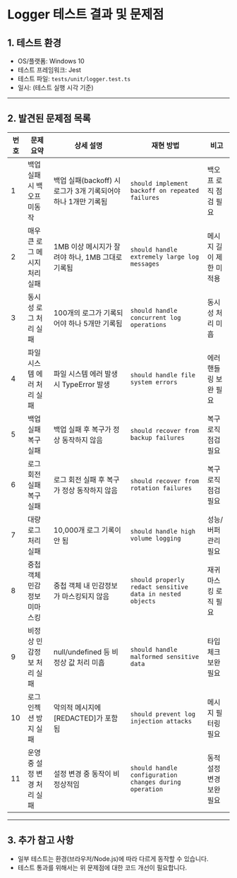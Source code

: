 # Logger 테스트 결과 및 문제점

## 1. 테스트 환경
- OS/플랫폼: Windows 10
- 테스트 프레임워크: Jest
- 테스트 파일: `tests/unit/logger.test.ts`
- 일시: (테스트 실행 시각 기준)

---

## 2. 발견된 문제점 목록

| 번호 | 문제 요약 | 상세 설명 | 재현 방법 | 비고 |
|------|-----------|-----------|-----------|------|
| 1 | 백업 실패 시 백오프 미동작 | 백업 실패(backoff) 시 로그가 3개 기록되어야 하나 1개만 기록됨 | `should implement backoff on repeated failures` | 백오프 로직 점검 필요 |
| 2 | 매우 큰 로그 메시지 처리 실패 | 1MB 이상 메시지가 잘려야 하나, 1MB 그대로 기록됨 | `should handle extremely large log messages` | 메시지 길이 제한 미적용 |
| 3 | 동시성 로그 처리 실패 | 100개의 로그가 기록되어야 하나 5개만 기록됨 | `should handle concurrent log operations` | 동시성 처리 미흡 |
| 4 | 파일 시스템 에러 처리 실패 | 파일 시스템 에러 발생 시 TypeError 발생 | `should handle file system errors` | 에러 핸들링 보완 필요 |
| 5 | 백업 실패 복구 실패 | 백업 실패 후 복구가 정상 동작하지 않음 | `should recover from backup failures` | 복구 로직 점검 필요 |
| 6 | 로그 회전 실패 복구 실패 | 로그 회전 실패 후 복구가 정상 동작하지 않음 | `should recover from rotation failures` | 복구 로직 점검 필요 |
| 7 | 대량 로그 처리 실패 | 10,000개 로그 기록이 안 됨 | `should handle high volume logging` | 성능/버퍼 관리 필요 |
| 8 | 중첩 객체 민감정보 미마스킹 | 중첩 객체 내 민감정보가 마스킹되지 않음 | `should properly redact sensitive data in nested objects` | 재귀 마스킹 로직 필요 |
| 9 | 비정상 민감정보 처리 실패 | null/undefined 등 비정상 값 처리 미흡 | `should handle malformed sensitive data` | 타입 체크 보완 필요 |
| 10 | 로그 인젝션 방지 실패 | 악의적 메시지에 [REDACTED]가 포함됨 | `should prevent log injection attacks` | 메시지 필터링 필요 |
| 11 | 운영 중 설정 변경 처리 실패 | 설정 변경 중 동작이 비정상적임 | `should handle configuration changes during operation` | 동적 설정 변경 보완 필요 |

---

## 3. 추가 참고 사항
- 일부 테스트는 환경(브라우저/Node.js)에 따라 다르게 동작할 수 있습니다.
- 테스트 통과를 위해서는 위 문제점에 대한 코드 개선이 필요합니다. 